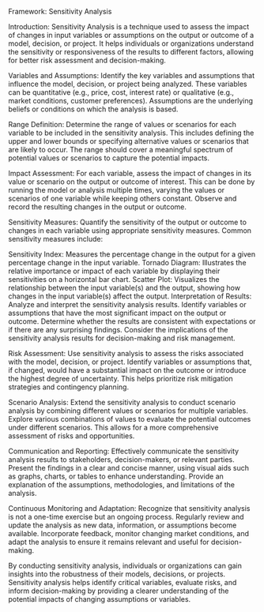 Framework: Sensitivity Analysis

Introduction:
Sensitivity Analysis is a technique used to assess the impact of changes in input variables or assumptions on the output or outcome of a model, decision, or project. It helps individuals or organizations understand the sensitivity or responsiveness of the results to different factors, allowing for better risk assessment and decision-making.

Variables and Assumptions:
Identify the key variables and assumptions that influence the model, decision, or project being analyzed. These variables can be quantitative (e.g., price, cost, interest rate) or qualitative (e.g., market conditions, customer preferences). Assumptions are the underlying beliefs or conditions on which the analysis is based.

Range Definition:
Determine the range of values or scenarios for each variable to be included in the sensitivity analysis. This includes defining the upper and lower bounds or specifying alternative values or scenarios that are likely to occur. The range should cover a meaningful spectrum of potential values or scenarios to capture the potential impacts.

Impact Assessment:
For each variable, assess the impact of changes in its value or scenario on the output or outcome of interest. This can be done by running the model or analysis multiple times, varying the values or scenarios of one variable while keeping others constant. Observe and record the resulting changes in the output or outcome.

Sensitivity Measures:
Quantify the sensitivity of the output or outcome to changes in each variable using appropriate sensitivity measures. Common sensitivity measures include:

Sensitivity Index: Measures the percentage change in the output for a given percentage change in the input variable.
Tornado Diagram: Illustrates the relative importance or impact of each variable by displaying their sensitivities on a horizontal bar chart.
Scatter Plot: Visualizes the relationship between the input variable(s) and the output, showing how changes in the input variable(s) affect the output.
Interpretation of Results:
Analyze and interpret the sensitivity analysis results. Identify variables or assumptions that have the most significant impact on the output or outcome. Determine whether the results are consistent with expectations or if there are any surprising findings. Consider the implications of the sensitivity analysis results for decision-making and risk management.

Risk Assessment:
Use sensitivity analysis to assess the risks associated with the model, decision, or project. Identify variables or assumptions that, if changed, would have a substantial impact on the outcome or introduce the highest degree of uncertainty. This helps prioritize risk mitigation strategies and contingency planning.

Scenario Analysis:
Extend the sensitivity analysis to conduct scenario analysis by combining different values or scenarios for multiple variables. Explore various combinations of values to evaluate the potential outcomes under different scenarios. This allows for a more comprehensive assessment of risks and opportunities.

Communication and Reporting:
Effectively communicate the sensitivity analysis results to stakeholders, decision-makers, or relevant parties. Present the findings in a clear and concise manner, using visual aids such as graphs, charts, or tables to enhance understanding. Provide an explanation of the assumptions, methodologies, and limitations of the analysis.

Continuous Monitoring and Adaptation:
Recognize that sensitivity analysis is not a one-time exercise but an ongoing process. Regularly review and update the analysis as new data, information, or assumptions become available. Incorporate feedback, monitor changing market conditions, and adapt the analysis to ensure it remains relevant and useful for decision-making.

By conducting sensitivity analysis, individuals or organizations can gain insights into the robustness of their models, decisions, or projects. Sensitivity analysis helps identify critical variables, evaluate risks, and inform decision-making by providing a clearer understanding of the potential impacts of changing assumptions or variables.
